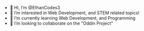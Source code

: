 - 👋 Hi, I’m @EthanCodes3
- 👀 I’m interested in Web Development, and STEM related topics!
- 🌱 I’m currently learning Web Development, and Programming
- 💞️ I’m looking to collaborate on the "Oddin Project"

<!---
EthanCodes3/EthanCodes3 is a ✨ special ✨ repository because its `README.md` (this file) appears on your GitHub profile.
You can click the Preview link to take a look at your changes.
--->
